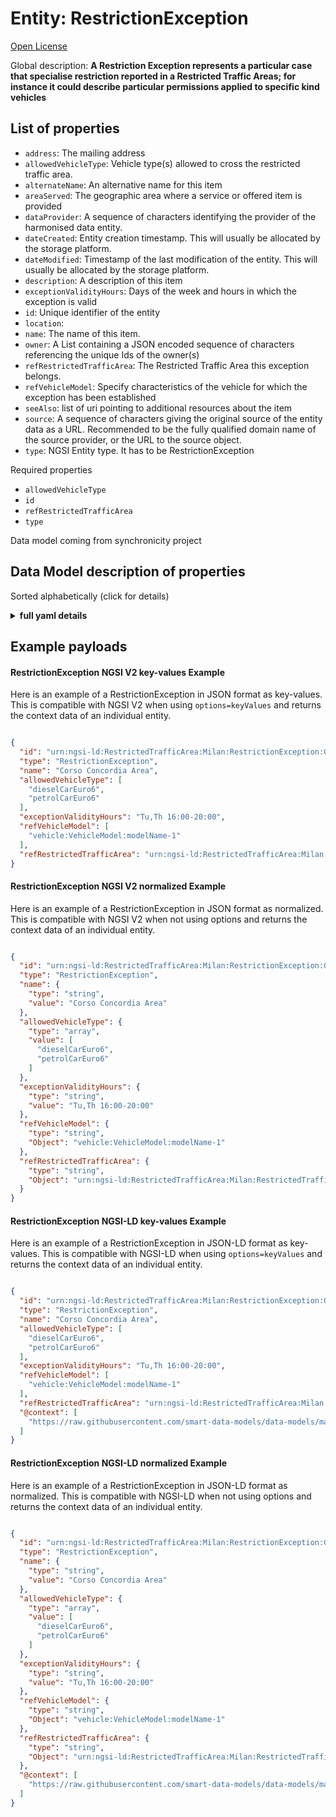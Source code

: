 Entity: RestrictionException  
============================  
[Open License](https://github.com/smart-data-models//dataModel.Transportation/blob/master/RestrictionException/LICENSE.md)  
Global description: **A Restriction Exception represents a particular case that specialise restriction reported in a Restricted Traffic Areas; for instance it could describe particular permissions applied to specific kind vehicles**  

## List of properties  

- `address`: The mailing address  - `allowedVehicleType`: Vehicle type(s) allowed to cross the restricted traffic area.  - `alternateName`: An alternative name for this item  - `areaServed`: The geographic area where a service or offered item is provided  - `dataProvider`: A sequence of characters identifying the provider of the harmonised data entity.  - `dateCreated`: Entity creation timestamp. This will usually be allocated by the storage platform.  - `dateModified`: Timestamp of the last modification of the entity. This will usually be allocated by the storage platform.  - `description`: A description of this item  - `exceptionValidityHours`: Days of the week and hours in which the exception is valid  - `id`: Unique identifier of the entity  - `location`:   - `name`: The name of this item.  - `owner`: A List containing a JSON encoded sequence of characters referencing the unique Ids of the owner(s)  - `refRestrictedTrafficArea`: The Restricted Traffic Area this exception belongs.  - `refVehicleModel`: Specify characteristics of the vehicle for which the exception has been established  - `seeAlso`: list of uri pointing to additional resources about the item  - `source`: A sequence of characters giving the original source of the entity data as a URL. Recommended to be the fully qualified domain name of the source provider, or the URL to the source object.  - `type`: NGSI Entity type. It has to be RestrictionException    
Required properties  
- `allowedVehicleType`  - `id`  - `refRestrictedTrafficArea`  - `type`    
Data model coming from synchronicity project  
## Data Model description of properties  
Sorted alphabetically (click for details)  
<details><summary><strong>full yaml details</strong></summary>    
```yaml  
RestrictionException:    
  description: 'A Restriction Exception represents a particular case that specialise restriction reported in a Restricted Traffic Areas; for instance it could describe particular permissions applied to specific kind vehicles'    
  properties:    
    address:    
      description: 'The mailing address'    
      properties:    
        addressCountry:    
          description: 'Property. The country. For example, Spain. Model:''https://schema.org/addressCountry'''    
          type: string    
        addressLocality:    
          description: 'Property. The locality in which the street address is, and which is in the region. Model:''https://schema.org/addressLocality'''    
          type: string    
        addressRegion:    
          description: 'Property. The region in which the locality is, and which is in the country. Model:''https://schema.org/addressRegion'''    
          type: string    
        areaServed:    
          description: 'Property. The geographic area where a service or offered item is provided. Model:''https://schema.org/areaServed'''    
          type: string    
        postOfficeBoxNumber:    
          description: 'Property. The post office box number for PO box addresses. For example, Spain. Model:''https://schema.org/postOfficeBoxNumber'''    
          type: string    
        postalCode:    
          description: 'Property. The postal code. For example, Spain. Model:''https://schema.org/https://schema.org/postalCode'''    
          type: string    
        streetAddress:    
          description: 'Property. The street address. Model:''https://schema.org/streetAddress'''    
          type: string    
      type: Property    
      x-ngsi:    
        model: https://schema.org/address    
    allowedVehicleType:    
      description: 'Vehicle type(s) allowed to cross the restricted traffic area.'    
      items:    
        enum:    
          - anyVehicle    
          - agriculturalVehicle    
          - bicycle    
          - bus    
          - car    
          - caravan    
          - carWithCaravan    
          - carWithTrailer    
          - constructionOrMaintenanceVehicle    
          - dieselCarEuro0    
          - dieselCarEuro1    
          - dieselCarEuro2    
          - dieselCarEuro3    
          - dieselCarEuro4    
          - dieselCarEuro5a    
          - dieselCarEuro5b    
          - dieselCarEuro6    
          - freightTransportVehicle    
          - lorry    
          - moped    
          - motorcycle    
          - motorcycleWithSideCar    
          - motorscooter    
          - petrolCarEuro0    
          - petrolCarEuro1    
          - petrolCarEuro2    
          - petrolCarEuro3    
          - petrolCarEuro4    
          - petrolCarEuro5    
          - petrolCarEuro6    
          - tanker    
          - trailer    
          - van    
        type: string    
      minItems: 1    
      type: Property    
      uniqueItems: true    
    alternateName:    
      description: 'An alternative name for this item'    
      type: Property    
    areaServed:    
      description: 'The geographic area where a service or offered item is provided'    
      type: Property    
      x-ngsi:    
        model: https://schema.org/Text    
    dataProvider:    
      description: 'A sequence of characters identifying the provider of the harmonised data entity.'    
      type: Property    
    dateCreated:    
      description: 'Entity creation timestamp. This will usually be allocated by the storage platform.'    
      format: date-time    
      type: Property    
    dateModified:    
      description: 'Timestamp of the last modification of the entity. This will usually be allocated by the storage platform.'    
      format: date-time    
      type: Property    
    description:    
      description: 'A description of this item'    
      type: Property    
    exceptionValidityHours:    
      description: 'Days of the week and hours in which the exception is valid'    
      type: Property    
      x-ngsi:    
        model: 'http://schema.org/openingHours '    
    id:    
      anyOf: &restrictionexception_-_properties_-_owner_-_items_-_anyof    
        - description: 'Property. Identifier format of any NGSI entity'    
          maxLength: 256    
          minLength: 1    
          pattern: ^[\w\-\.\{\}\$\+\*\[\]`|~^@!,:\\]+$    
          type: string    
        - description: 'Property. Identifier format of any NGSI entity'    
          format: uri    
          type: string    
      description: 'Unique identifier of the entity'    
      type: Property    
    location:    
      $id: https://geojson.org/schema/Geometry.json    
      $schema: "http://json-schema.org/draft-07/schema#"    
      oneOf:    
        - properties:    
            bbox:    
              items:    
                type: number    
              minItems: 4    
              type: array    
            coordinates:    
              items:    
                type: number    
              minItems: 2    
              type: array    
            type:    
              enum:    
                - Point    
              type: string    
          required:    
            - type    
            - coordinates    
          title: 'GeoJSON Point'    
          type: object    
        - properties:    
            bbox:    
              items:    
                type: number    
              minItems: 4    
              type: array    
            coordinates:    
              items:    
                items:    
                  type: number    
                minItems: 2    
                type: array    
              minItems: 2    
              type: array    
            type:    
              enum:    
                - LineString    
              type: string    
          required:    
            - type    
            - coordinates    
          title: 'GeoJSON LineString'    
          type: object    
        - properties:    
            bbox:    
              items:    
                type: number    
              minItems: 4    
              type: array    
            coordinates:    
              items:    
                items:    
                  items:    
                    type: number    
                  minItems: 2    
                  type: array    
                minItems: 4    
                type: array    
              type: array    
            type:    
              enum:    
                - Polygon    
              type: string    
          required:    
            - type    
            - coordinates    
          title: 'GeoJSON Polygon'    
          type: object    
        - properties:    
            bbox:    
              items:    
                type: number    
              minItems: 4    
              type: array    
            coordinates:    
              items:    
                items:    
                  type: number    
                minItems: 2    
                type: array    
              type: array    
            type:    
              enum:    
                - MultiPoint    
              type: string    
          required:    
            - type    
            - coordinates    
          title: 'GeoJSON MultiPoint'    
          type: object    
        - properties:    
            bbox:    
              items:    
                type: number    
              minItems: 4    
              type: array    
            coordinates:    
              items:    
                items:    
                  items:    
                    type: number    
                  minItems: 2    
                  type: array    
                minItems: 2    
                type: array    
              type: array    
            type:    
              enum:    
                - MultiLineString    
              type: string    
          required:    
            - type    
            - coordinates    
          title: 'GeoJSON MultiLineString'    
          type: object    
        - properties:    
            bbox:    
              items:    
                type: number    
              minItems: 4    
              type: array    
            coordinates:    
              items:    
                items:    
                  items:    
                    items:    
                      type: number    
                    minItems: 2    
                    type: array    
                  minItems: 4    
                  type: array    
                type: array    
              type: array    
            type:    
              enum:    
                - MultiPolygon    
              type: string    
          required:    
            - type    
            - coordinates    
          title: 'GeoJSON MultiPolygon'    
          type: object    
      title: 'GeoJSON Geometry'    
    name:    
      description: 'The name of this item.'    
      type: Property    
    owner:    
      description: 'A List containing a JSON encoded sequence of characters referencing the unique Ids of the owner(s)'    
      items:    
        anyOf: *restrictionexception_-_properties_-_owner_-_items_-_anyof    
        description: 'Property. Unique identifier of the entity'    
      type: Property    
    refRestrictedTrafficArea:    
      anyOf:    
        - description: 'Property. Identifier format of any NGSI entity'    
          maxLength: 256    
          minLength: 1    
          pattern: ^[\w\-\.\{\}\$\+\*\[\]`|~^@!,:\\]+$    
          type: string    
        - description: 'Property. Identifier format of any NGSI entity'    
          format: uri    
          type: string    
      description: 'The Restricted Traffic Area this exception belongs.'    
      type: Property    
    refVehicleModel:    
      description: 'Specify characteristics of the vehicle for which the exception has been established'    
      items:    
        anyOf: *restrictionexception_-_properties_-_owner_-_items_-_anyof    
        description: 'Property. Unique identifier of the entity'    
      type: Property    
    seeAlso:    
      description: 'list of uri pointing to additional resources about the item'    
      oneOf:    
        - items:    
            - format: uri    
              type: string    
          minItems: 1    
          type: array    
        - format: uri    
          type: string    
      type: Property    
    source:    
      description: 'A sequence of characters giving the original source of the entity data as a URL. Recommended to be the fully qualified domain name of the source provider, or the URL to the source object.'    
      type: Property    
    type:    
      description: 'NGSI Entity type. It has to be RestrictionException'    
      enum:    
        - RestrictionException    
      type: Property    
  required:    
    - id    
    - type    
    - allowedVehicleType    
    - refRestrictedTrafficArea    
  type: object    
```  
</details>    
## Example payloads    
#### RestrictionException NGSI V2 key-values Example    
Here is an example of a RestrictionException in JSON format as key-values. This is compatible with NGSI V2 when  using `options=keyValues` and returns the context data of an individual entity.  
```json  
{  
  "id": "urn:ngsi-ld:RestrictedTrafficArea:Milan:RestrictionException:GeoJson:ds51-1",  
  "type": "RestrictionException",  
  "name": "Corso Concordia Area",  
  "allowedVehicleType": [  
    "dieselCarEuro6",  
    "petrolCarEuro6"  
  ],  
  "exceptionValidityHours": "Tu,Th 16:00-20:00",  
  "refVehicleModel": [  
    "vehicle:VehicleModel:modelName-1"  
  ],  
  "refRestrictedTrafficArea": "urn:ngsi-ld:RestrictedTrafficArea:Milan:RestrictedTrafficAreas:GeoJson:ds51-1"  
}  
```  
#### RestrictionException NGSI V2 normalized Example    
Here is an example of a RestrictionException in JSON format as normalized. This is compatible with NGSI V2 when not using options and returns the context data of an individual entity.  
```json  
{  
  "id": "urn:ngsi-ld:RestrictedTrafficArea:Milan:RestrictionException:GeoJson:ds51-1",  
  "type": "RestrictionException",  
  "name": {  
    "type": "string",  
    "value": "Corso Concordia Area"  
  },  
  "allowedVehicleType": {  
    "type": "array",  
    "value": [  
      "dieselCarEuro6",  
      "petrolCarEuro6"  
    ]  
  },  
  "exceptionValidityHours": {  
    "type": "string",  
    "value": "Tu,Th 16:00-20:00"  
  },  
  "refVehicleModel": {  
    "type": "string",  
    "Object": "vehicle:VehicleModel:modelName-1"  
  },  
  "refRestrictedTrafficArea": {  
    "type": "string",  
    "Object": "urn:ngsi-ld:RestrictedTrafficArea:Milan:RestrictedTrafficAreas:GeoJson:ds51-1"  
  }  
}  
```  
#### RestrictionException NGSI-LD key-values Example    
Here is an example of a RestrictionException in JSON-LD format as key-values. This is compatible with NGSI-LD when  using `options=keyValues` and returns the context data of an individual entity.  
```json  
{  
  "id": "urn:ngsi-ld:RestrictedTrafficArea:Milan:RestrictionException:GeoJson:ds51-1",  
  "type": "RestrictionException",  
  "name": "Corso Concordia Area",  
  "allowedVehicleType": [  
    "dieselCarEuro6",  
    "petrolCarEuro6"  
  ],  
  "exceptionValidityHours": "Tu,Th 16:00-20:00",  
  "refVehicleModel": [  
    "vehicle:VehicleModel:modelName-1"  
  ],  
  "refRestrictedTrafficArea": "urn:ngsi-ld:RestrictedTrafficArea:Milan:RestrictedTrafficAreas:GeoJson:ds51-1",  
  "@context": [  
    "https://raw.githubusercontent.com/smart-data-models/data-models/master/context.jsonld"  
  ]  
}  
```  
#### RestrictionException NGSI-LD normalized Example    
Here is an example of a RestrictionException in JSON-LD format as normalized. This is compatible with NGSI-LD when not using options and returns the context data of an individual entity.  
```json  
{  
  "id": "urn:ngsi-ld:RestrictedTrafficArea:Milan:RestrictionException:GeoJson:ds51-1",  
  "type": "RestrictionException",  
  "name": {  
    "type": "string",  
    "value": "Corso Concordia Area"  
  },  
  "allowedVehicleType": {  
    "type": "array",  
    "value": [  
      "dieselCarEuro6",  
      "petrolCarEuro6"  
    ]  
  },  
  "exceptionValidityHours": {  
    "type": "string",  
    "value": "Tu,Th 16:00-20:00"  
  },  
  "refVehicleModel": {  
    "type": "string",  
    "Object": "vehicle:VehicleModel:modelName-1"  
  },  
  "refRestrictedTrafficArea": {  
    "type": "string",  
    "Object": "urn:ngsi-ld:RestrictedTrafficArea:Milan:RestrictedTrafficAreas:GeoJson:ds51-1"  
  },  
  "@context": [  
    "https://raw.githubusercontent.com/smart-data-models/data-models/master/context.jsonld"  
  ]  
}  
```  
